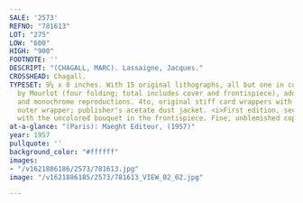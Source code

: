 ```yaml
---
SALE: '2573'
REFNO: "781613"
LOT: "275"
LOW: "600"
HIGH: "900"
FOOTNOTE: ''
DESCRIPT: "(CHAGALL, MARC). Lassaigne, Jacques."
CROSSHEAD: Chagall.
TYPESET: 9¼ x 8 inches. With 15 original lithographs, all but one in color, printed
  by Mourlot (four folding; total includes cover and frontispiece), additional color
  and monochrome reproductions. 4to, original stiff card wrappers with lithographed
  outer wrapper; publisher's acetate dust jacket. <i>First edition, second issue</i>
  with the uncolored bouquet in the frontispiece. Fine, unblemished copy.
at-a-glance: "(Paris): Maeght Editeur, (1957)"
year: 1957
pullquote: ''
background_color: "#ffffff"
images:
- "/v1621886186/2573/781613.jpg"
image: "/v1621886185/2573/781613_VIEW_02_02.jpg"

---
```

